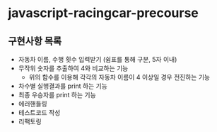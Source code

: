 # javascript-racingcar-precourse

## 구현사항 목록
+ 자동차 이름, 수행 횟수 입력받기 (쉼표를 통해 구분, 5자 이내)
+ 무작위 숫자를 추출하여 4와 비교하는 기능 
  + 위의 함수를 이용해 각각의 자동차 이름이 4 이상일 경우 전진하는 기능 
+ 차수별 실행결과를 print 하는 기능 
+ 최종 우승자를 print 하는 기능 
+ 에러핸들링
+ 테스트코드 작성
+ 리팩토링